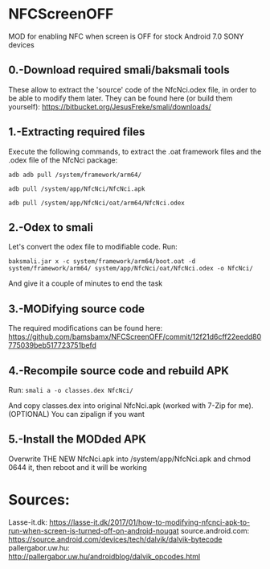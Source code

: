 # NFCScreenOFF
MOD for enabling NFC when screen is OFF for stock Android 7.0 SONY devices


## 0.-Download required smali/baksmali tools
These allow to extract the 'source' code of the NfcNci.odex file, in order to be able to modify them later. They can be found here (or build them yourself):
https://bitbucket.org/JesusFreke/smali/downloads/


## 1.-Extracting required files
Execute the following commands, to extract the .oat framework files and the .odex file of the NfcNci package:

`adb adb pull /system/framework/arm64/`

`adb pull /system/app/NfcNci/NfcNci.apk`

`adb pull /system/app/NfcNci/oat/arm64/NfcNci.odex`


## 2.-Odex to smali
Let's convert the odex file to modifiable code. Run:

`baksmali.jar x -c system/framework/arm64/boot.oat -d system/framework/arm64/ system/app/NfcNci/oat/NfcNci.odex -o NfcNci/`

And give it a couple of minutes to end the task


## 3.-MODifying source code
The required modifications can be found here: https://github.com/bamsbamx/NFCScreenOFF/commit/12f21d6cff22eedd80775039beb517723751befd


## 4.-Recompile source code and rebuild APK
Run:
`smali a -o classes.dex NfcNci/`

And copy classes.dex into original NfcNci.apk (worked with 7-Zip for me). (OPTIONAL) You can zipalign if you want


## 5.-Install the MODded APK
Overwrite THE NEW NfcNci.apk into /system/app/NfcNci.apk and chmod 0644 it, then reboot and it will be working


# Sources:
Lasse-it.dk: https://lasse-it.dk/2017/01/how-to-modifying-nfcnci-apk-to-run-when-screen-is-turned-off-on-android-nougat
source.android.com: https://source.android.com/devices/tech/dalvik/dalvik-bytecode
pallergabor.uw.hu: http://pallergabor.uw.hu/androidblog/dalvik_opcodes.html
